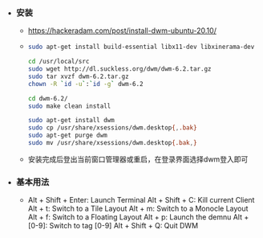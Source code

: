 - ### 安装
	- https://hackeradam.com/post/install-dwm-ubuntu-20.10/
	- ```bash
	  sudo apt-get install build-essential libx11-dev libxinerama-dev sharutils suckless-tools libxft-dev stterm
	  
	  cd /usr/local/src
	  sudo wget http://dl.suckless.org/dwm/dwm-6.2.tar.gz
	  sudo tar xvzf dwm-6.2.tar.gz
	  chown -R `id -u`:`id -g` dwm-6.2
	  
	  cd dwm-6.2/
	  sudo make clean install
	  
	  sudo apt-get install dwm
	  sudo cp /usr/share/xsessions/dwm.desktop{,.bak}
	  sudo apt-get purge dwm
	  sudo mv /usr/share/xsessions/dwm.desktop{.bak,}
	  ```
	- 安装完成后登出当前窗口管理器或重启，在登录界面选择dwm登入即可
- ### 基本用法
	- Alt + Shift + Enter: Launch Terminal
	  Alt + Shift + C: Kill current Client
	  Alt + t: Switch to a Tile Layout
	  Alt + m: Switch to a Monocle Layout
	  Alt + f: Switch to a Floating Layout
	  Alt + p: Launch the demnu
	  Alt + [0-9]: Switch to tag [0-9]
	  Alt + Shift + Q: Quit DWM